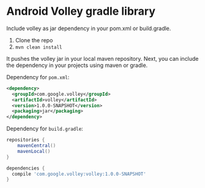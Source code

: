 Android Volley gradle library
=============================

Include volley as jar dependency in your pom.xml or build.gradle.

1. Clone the repo
2. `mvn clean install`

It pushes the volley jar in your local maven repository.
Next, you can include the dependency in your projects using maven or gradle.


Dependency for `pom.xml`:

```xml
<dependency>
  <groupId>com.google.volley</groupId>
  <artifactId>volley</artifactId>
  <version>1.0.0-SNAPSHOT</version>
  <packaging>jar</packaging>
</dependency>
```

Dependency for `build.gradle`:

```groovy
repositories {
    mavenCentral()
    mavenLocal()
}

dependencies {
  compile 'com.google.volley:volley:1.0.0-SNAPSHOT'
}
```

